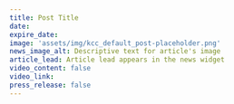 ```yaml
---
title: Post Title
date:
expire_date:
image: 'assets/img/kcc_default_post-placeholder.png'
news_image_alt: Descriptive text for article's image
article_lead: Article lead appears in the news widget
video_content: false
video_link:
press_release: false
---
```

